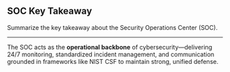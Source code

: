 ## SOC Key Takeaway

Summarize the key takeaway about the Security Operations Center (SOC).

---

The SOC acts as the **operational backbone** of cybersecurity—delivering 24/7 monitoring, standardized incident management, and communication grounded in frameworks like NIST CSF to maintain strong, unified defense.

